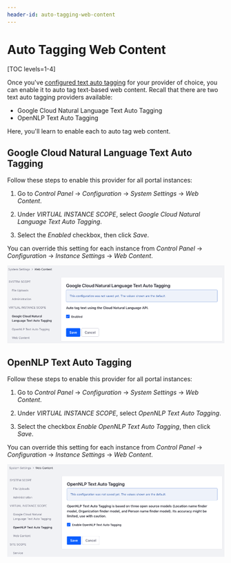 ```yaml
---
header-id: auto-tagging-web-content
---
```


# Auto Tagging Web Content

[TOC levels=1-4]

Once you've 
[configured text auto tagging](/docs/7-2/user/-/knowledge_base/u/auto-tagging-text) 
for your provider of choice, you can enable it to auto tag text-based web 
content. Recall that there are two text auto tagging providers available: 

-   Google Cloud Natural Language Text Auto Tagging 
-   OpenNLP Text Auto Tagging 

Here, you'll learn to enable each to auto tag web content. 

## Google Cloud Natural Language Text Auto Tagging

Follow these steps to enable this provider for all portal instances: 

1.  Go to *Control Panel* &rarr; *Configuration* &rarr; *System Settings* &rarr; 
    *Web Content*. 

2.  Under *VIRTUAL INSTANCE SCOPE*, select 
    *Google Cloud Natural Language Text Auto Tagging*. 

3.  Select the *Enabled* checkbox, then click *Save*.

You can override this setting for each instance from *Control Panel* &rarr; 
*Configuration* &rarr; *Instance Settings* &rarr; *Web Content*. 

![Figure 1: Enable Google Cloud Natural Language text auto tagging for web content.](../../../images/auto-tagging-wc-google.png)

## OpenNLP Text Auto Tagging

Follow these steps to enable this provider for all portal instances: 

1.  Go to *Control Panel* &rarr; *Configuration* &rarr; *System Settings* &rarr; 
    *Web Content*. 

2.  Under *VIRTUAL INSTANCE SCOPE*, select *OpenNLP Text Auto Tagging*. 

3.  Select the checkbox *Enable OpenNLP Text Auto Tagging*, then click *Save*. 

You can override this setting for each instance from *Control Panel* &rarr; 
*Configuration* &rarr; *Instance Settings* &rarr; *Web Content*. 

![Figure 2: Enable OpenNLP text auto tagging for web content.](../../../images/auto-tagging-wc-open-nlp.png)
